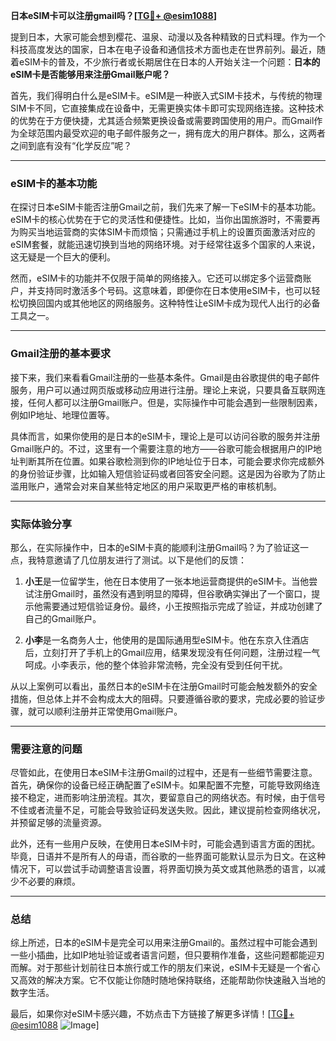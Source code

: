 **日本eSIM卡可以注册gmail吗？[[TG💪+ @esim1088](https://t.me/s/esim1088)]**

提到日本，大家可能会想到樱花、温泉、动漫以及各种精致的日式料理。作为一个科技高度发达的国家，日本在电子设备和通信技术方面也走在世界前列。最近，随着eSIM卡的普及，不少旅行者或长期居住在日本的人开始关注一个问题：**日本的eSIM卡是否能够用来注册Gmail账户呢？**

首先，我们得明白什么是eSIM卡。eSIM是一种嵌入式SIM卡技术，与传统的物理SIM卡不同，它直接集成在设备中，无需更换实体卡即可实现网络连接。这种技术的优势在于方便快捷，尤其适合频繁更换设备或需要跨国使用的用户。而Gmail作为全球范围内最受欢迎的电子邮件服务之一，拥有庞大的用户群体。那么，这两者之间到底有没有“化学反应”呢？

---

### eSIM卡的基本功能

在探讨日本eSIM卡能否注册Gmail之前，我们先来了解一下eSIM卡的基本功能。eSIM卡的核心优势在于它的灵活性和便捷性。比如，当你出国旅游时，不需要再为购买当地运营商的实体SIM卡而烦恼；只需通过手机上的设置页面激活对应的eSIM套餐，就能迅速切换到当地的网络环境。对于经常往返多个国家的人来说，这无疑是一个巨大的便利。

然而，eSIM卡的功能并不仅限于简单的网络接入。它还可以绑定多个运营商账户，并支持同时激活多个号码。这意味着，即便你在日本使用eSIM卡，也可以轻松切换回国内或其他地区的网络服务。这种特性让eSIM卡成为现代人出行的必备工具之一。

---

### Gmail注册的基本要求

接下来，我们来看看Gmail注册的一些基本条件。Gmail是由谷歌提供的电子邮件服务，用户可以通过网页版或移动应用进行注册。理论上来说，只要具备互联网连接，任何人都可以注册Gmail账户。但是，实际操作中可能会遇到一些限制因素，例如IP地址、地理位置等。

具体而言，如果你使用的是日本的eSIM卡，理论上是可以访问谷歌的服务并注册Gmail账户的。不过，这里有一个需要注意的地方——谷歌可能会根据用户的IP地址判断其所在位置。如果谷歌检测到你的IP地址位于日本，可能会要求你完成额外的身份验证步骤，比如输入短信验证码或者回答安全问题。这是因为谷歌为了防止滥用账户，通常会对来自某些特定地区的用户采取更严格的审核机制。

---

### 实际体验分享

那么，在实际操作中，日本的eSIM卡真的能顺利注册Gmail吗？为了验证这一点，我特意邀请了几位朋友进行了测试。以下是他们的反馈：

1. **小王**是一位留学生，他在日本使用了一张本地运营商提供的eSIM卡。当他尝试注册Gmail时，虽然没有遇到明显的障碍，但谷歌确实弹出了一个窗口，提示他需要通过短信验证身份。最终，小王按照指示完成了验证，并成功创建了自己的Gmail账户。

2. **小李**是一名商务人士，他使用的是国际通用型eSIM卡。他在东京入住酒店后，立刻打开了手机上的Gmail应用，结果发现没有任何问题，注册过程一气呵成。小李表示，他的整个体验非常流畅，完全没有受到任何干扰。

从以上案例可以看出，虽然日本的eSIM卡在注册Gmail时可能会触发额外的安全措施，但总体上并不会构成太大的阻碍。只要遵循谷歌的要求，完成必要的验证步骤，就可以顺利注册并正常使用Gmail账户。

---

### 需要注意的问题

尽管如此，在使用日本eSIM卡注册Gmail的过程中，还是有一些细节需要注意。首先，确保你的设备已经正确配置了eSIM卡。如果配置不完整，可能导致网络连接不稳定，进而影响注册流程。其次，要留意自己的网络状态。有时候，由于信号不佳或者流量不足，可能会导致验证码发送失败。因此，建议提前检查网络状况，并预留足够的流量资源。

此外，还有一些用户反映，在使用日本eSIM卡时，可能会遇到语言方面的困扰。毕竟，日语并不是所有人的母语，而谷歌的一些界面可能默认显示为日文。在这种情况下，可以尝试手动调整语言设置，将界面切换为英文或其他熟悉的语言，以减少不必要的麻烦。

---

### 总结

综上所述，日本的eSIM卡是完全可以用来注册Gmail的。虽然过程中可能会遇到一些小插曲，比如IP地址验证或者语言问题，但只要稍作准备，这些问题都能迎刃而解。对于那些计划前往日本旅行或工作的朋友们来说，eSIM卡无疑是一个省心又高效的解决方案。它不仅能让你随时随地保持联络，还能帮助你快速融入当地的数字生活。

最后，如果你对eSIM卡感兴趣，不妨点击下方链接了解更多详情！[[TG💪+ @esim1088](https://t.me/s/esim1088) ![Image](https://i.postimg.cc/4NQfJmqS/Snipaste-2025-05-13-00-14-12.png)]